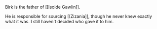 Birk is the father of [[Isolde Gawlin]]. 

He is responsible for sourcing [[Zizania]], though he never knew exactly what it was. I still haven't decided who gave it to him.